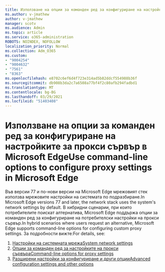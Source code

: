 ```yaml
---
title: Използване на опции за команден ред за конфигуриране на настройките за прокси сървър в Microsoft Edge
ms.author: v-jmathew
author: v-jmathew
manager: scotv
ms.audience: Admin
ms.topic: article
ms.service: o365-administration
ROBOTS: NOINDEX, NOFOLLOW
localization_priority: Normal
ms.collection: Adm_O365
ms.custom:
- "9004254"
- "9004632"
- "7561"
- "8363"
ms.openlocfilehash: e8702c6ef6d4f723e314ad5b82ddcf554988b36f
ms.sourcegitcommit: db908b3da2c7a6508a77bf4f2c80afb294fadbd1
ms.translationtype: MT
ms.contentlocale: bg-BG
ms.lasthandoff: 03/29/2021
ms.locfileid: "51403408"
---
```

# <a name="use-command-line-options-to-configure-proxy-settings-in-microsoft-edge"></a><span data-ttu-id="501e1-102">Използване на опции за команден ред за конфигуриране на настройките за прокси сървър в Microsoft Edge</span><span class="sxs-lookup"><span data-stu-id="501e1-102">Use command-line options to configure proxy settings in Microsoft Edge</span></span>

<span data-ttu-id="501e1-103">Във версии 77 и по-нови версии на Microsoft Edge мрежовият стек използва мрежовите настройки на системата по подразбиране.</span><span class="sxs-lookup"><span data-stu-id="501e1-103">In Microsoft Edge versions 77 and later, the network stack uses the system's network settings by default.</span></span> <span data-ttu-id="501e1-104">В хибридни сценарии, при които потребителите поискат алтернатива, Microsoft Edge поддържа опции за команден ред за конфигуриране на потребителски настройки на прокси сървър.</span><span class="sxs-lookup"><span data-stu-id="501e1-104">In hybrid scenarios where users request an alternative, Microsoft Edge supports command-line options for configuring custom proxy settings.</span></span> <span data-ttu-id="501e1-105">За подробности вижте:</span><span class="sxs-lookup"><span data-stu-id="501e1-105">For details, see:</span></span>

1. [<span data-ttu-id="501e1-106">Настройки на системната мрежа</span><span class="sxs-lookup"><span data-stu-id="501e1-106">System network settings</span></span>](https://go.microsoft.com/fwlink/?linkid=2133962)
2. [<span data-ttu-id="501e1-107">Опции за команден ред за настройките на прокси сървъра</span><span class="sxs-lookup"><span data-stu-id="501e1-107">Command-line options for proxy settings</span></span>](https://go.microsoft.com/fwlink/?linkid=2134292)
3. [<span data-ttu-id="501e1-108">Разширени настройки за конфигуриране и други опции</span><span class="sxs-lookup"><span data-stu-id="501e1-108">Advanced configuration settings and other options</span></span>](https://go.microsoft.com/fwlink/?linkid=2134293)
